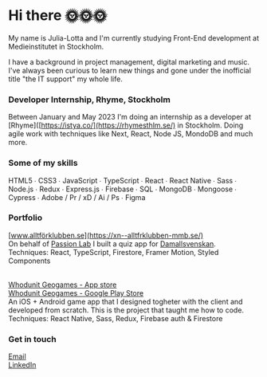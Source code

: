 # Hi there 🌞🌞🌞

My name is Julia-Lotta and I'm currently studying Front-End development at Medieinstitutet in Stockholm.

I have a background in project management, digital marketing and music. I've always been curious to learn new things and gone under the inofficial title "the IT support" my whole life.

### Developer Internship, Rhyme, Stockholm
Between January and May 2023 I'm doing an internship as a developer at [Rhyme]([https://istya.co/](https://rhymesthlm.se/) in Stockholm. Doing agile work with techniques like Next, React, Node JS, MondoDB and much more.

### Some of my skills
HTML5 ∙ CSS3 ∙ JavaScript ∙ TypeScript ∙ React ∙ React Native ∙ Sass ∙ Node.js ∙ Redux ∙ Express.js ∙ Firebase ∙ SQL ∙ MongoDB ∙ Mongoose ∙ Cypress ∙ Adobe / Pr / xD / Ai / Ps ∙ Figma

### Portfolio
[www.alltförklubben.se](https://xn--alltfrklubben-mmb.se/)<br>
On behalf of [Passion Lab](https://passionlab.se/) I built a quiz app for [Damallsvenskan](https://www.obosdamallsvenskan.se/). <br>
Techniques: React, TypeScript, Firestore, Framer Motion, Styled Components <br><br>

[Whodunit Geogames - App store](https://apps.apple.com/us/app/whodunit-geogames/id1623048354) <br>
[Whodunit Geogames - Google Play Store](https://play.google.com/store/apps/details?id=whodunit.geogames.app) <br>
An iOS + Android game app that I designed togheter with the client and developed from scratch. This is the project that taught me how to code. <br>
Techniques: React Native, Sass, Redux, Firebase auth & Firestore<br>

### Get in touch

[Email](mailto:julia-lotta@tingloef.se) <br>
[LinkedIn](https://www.linkedin.com/in/julialottatinglof) <br>

